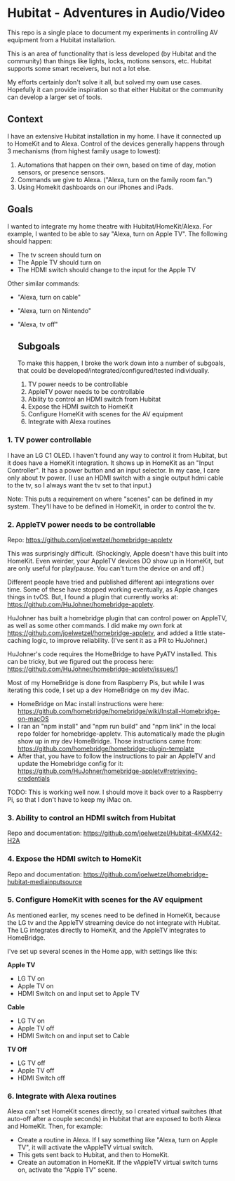 # Hubitat - Adventures in Audio/Video
This repo is a single place to document my experiments in controlling AV equipment from a Hubitat installation.

This is an area of functionality that is less developed (by Hubitat and the community) than things like lights, locks, motions sensors, etc.  Hubitat supports some smart receivers, but not a lot else.

My efforts certainly don't solve it all, but solved my own use cases.  Hopefully it can provide inspiration so that either Hubitat or the community can develop a larger set of tools.

## Context
I have an extensive Hubitat installation in my home.  I have it connected up to HomeKit and to Alexa.  Control of the devices generally happens through 3 mechanisms (from highest family usage to lowest):

1. Automations that happen on their own, based on time of day, motion sensors, or presence sensors.
2. Commands we give to Alexa.  ("Alexa, turn on the family room fan.")
3. Using Homekit dashboards on our iPhones and iPads.

## Goals
I wanted to integrate my home theatre with Hubitat/HomeKit/Alexa.  For example, I wanted to be able to say "Alexa, turn on Apple TV".  The following should happen:

- The tv screen should turn on
- The Apple TV should turn on
- The HDMI switch should change to the input for the Apple TV

Other similar commands:
- "Alexa, turn on cable"
- "Alexa, turn on Nintendo"
- "Alexa, tv off"

  ## Subgoals
  To make this happen, I broke the work down into a number of subgoals, that could be developed/integrated/configured/tested individually.

  1. TV power needs to be controllable
  2. AppleTV power needs to be controllable
  3. Ability to control an HDMI switch from Hubitat
  4. Expose the HDMI switch to HomeKit
  5. Configure HomeKit with scenes for the AV equipment
  6. Integrate with Alexa routines
 
### 1. TV power controllable

I have an LG C1 OLED. I haven't found any way to control it from Hubitat, but it does have a HomeKit integration.  It shows up in HomeKit as an "Input Controller".  It has a power button and an input selector.  In my case, I care only about tv power.  (I use an HDMI switch with a single output hdmi cable to the tv, so I always want the tv set to that input.)

Note: This puts a requirement on where "scenes" can be defined in my system.  They'll have to be defined in HomeKit, in order to control the tv.

### 2. AppleTV power needs to be controllable

Repo: https://github.com/joelwetzel/homebridge-appletv

This was surprisingly difficult.  (Shockingly, Apple doesn't have this built into HomeKit.  Even weirder, your AppleTV devices DO show up in HomeKit, but are only useful for play/pause.  You can't turn the device on and off.)

Different people have tried and published different api integrations over time.  Some of these have stopped working eventually, as Apple changes things in tvOS.  But, I found a plugin that currently works at: https://github.com/HuJohner/homebridge-appletv.

HuJohner has built a homebridge plugin that can control power on AppleTV, as well as some other commands.  I did make my own fork at https://github.com/joelwetzel/homebridge-appletv, and added a little state-caching logic, to improve reliability. (I've sent it as a PR to HuJohner.)

HuJohner's code requires the HomeBridge to have PyATV installed.  This can be tricky, but we figured out the process here:  https://github.com/HuJohner/homebridge-appletv/issues/1

Most of my HomeBridge is done from Raspberry Pis, but while I was iterating this code, I set up a dev HomeBridge on my dev iMac.

- HomeBridge on Mac install instructions were here:  https://github.com/homebridge/homebridge/wiki/Install-Homebridge-on-macOS
- I ran an "npm install" and "npm run build" and "npm link" in the local repo folder for homebridge-appletv.  This automatically made the plugin show up in my dev HomeBridge.  Those instructions came from: https://github.com/homebridge/homebridge-plugin-template
- After that, you have to follow the instructions to pair an AppleTV and update the Homebridge config for it: https://github.com/HuJohner/homebridge-appletv#retrieving-credentials

TODO: This is working well now.  I should move it back over to a Raspberry Pi, so that I don't have to keep my iMac on.

### 3. Ability to control an HDMI switch from Hubitat

Repo and documentation:  https://github.com/joelwetzel/Hubitat-4KMX42-H2A

### 4. Expose the HDMI switch to HomeKit

Repo and documentation:  https://github.com/joelwetzel/homebridge-hubitat-mediainputsource

### 5. Configure HomeKit with scenes for the AV equipment

As mentioned earlier, my scenes need to be defined in HomeKit, because the LG tv and the AppleTV streaming device do not integrate with Hubitat.  The LG integrates directly to HomeKit, and the AppleTV integrates to HomeBridge.

I've set up several scenes in the Home app, with settings like this:

**Apple TV**
- LG TV on
- Apple TV on
- HDMI Switch on and input set to Apple TV

**Cable**
- LG TV on
- Apple TV off
- HDMI Switch on and input set to Cable

**TV Off**
- LG TV off
- Apple TV off
- HDMI Switch off

### 6. Integrate with Alexa routines

Alexa can't set HomeKit scenes directly, so I created virtual switches (that auto-off after a couple seconds) in Hubitat that are exposed to both Alexa and HomeKit.  Then, for example:

- Create a routine in Alexa.  If I say something like "Alexa, turn on Apple TV", it will activate the vAppleTV virtual switch.
- This gets sent back to Hubitat, and then to HomeKit.
- Create an automation in HomeKit.  If the vAppleTV virtual switch turns on, activate the "Apple TV" scene.





